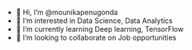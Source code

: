 - 👋 Hi, I’m @mounikapenugonda
- 👀 I’m interested in Data Science, Data Analytics
- 🌱 I’m currently learning Deep learning, TensorFlow
- 💞️ I’m looking to collaborate on Job opportunities


<!---
mounikapenugonda/mounikapenugonda is a ✨ special ✨ repository because its `README.md` (this file) appears on your GitHub profile.
You can click the Preview link to take a look at your changes.
--->
